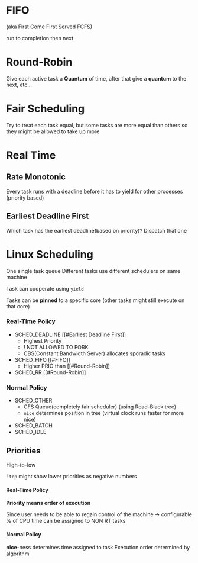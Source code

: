 # FIFO 
(aka First Come First Served FCFS)

run to completion then next


# Round-Robin

Give each active task a **Quantum** of time, after that give a **quantum** to the next, etc...


# Fair Scheduling

Try to treat each task equal, but some tasks are more equal than others so they might be allowed to take up more



# Real Time


## Rate Monotonic

Every task runs with a deadline before it has to yield for other processes (priority based)


## Earliest Deadline First

Which task has the earliest deadline(based on priority)? Dispatch that one




# Linux Scheduling

One single task queue
Different tasks use different schedulers on same machine

Task can cooperate using `yield`

Tasks can be **pinned** to a specific core (other tasks might still execute on that core)

### Real-Time Policy

- SCHED_DEADLINE [[#Earliest Deadline First]]
	- Highest Priority
	- ! NOT ALLOWED TO FORK
	- CBS(Constant Bandwidth Server) allocates sporadic tasks
- SCHED_FIFO [[#FIFO]]
	- Higher PRIO than [[#Round-Robin]]
- SCHED_RR [[#Round-Robin]]


### Normal Policy

- SCHED_OTHER
	- CFS Queue(completely fair scheduler) (using Read-Black tree)
	- `nice` determines position in tree (virtual clock runs faster for more nice)
- SCHED_BATCH
- SCHED_IDLE



## Priorities


High-to-low

! `top` might show lower priorities as negative numbers

#### Real-Time Policy

**Priority means order of execution**

Since user needs to be able to regain control of the machine 
-> configurable % of CPU time can be assigned to NON RT tasks
#### Normal Policy

**nice**-ness determines time assigned to task
Execution order determined by algorithm